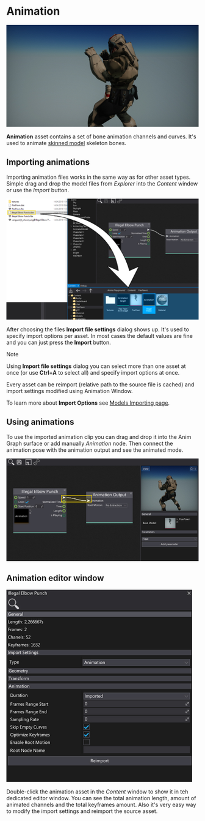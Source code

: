 # Animation

![Animation](media/title.jpg)

**Animation** asset contains a set of bone animation channels and curves. It's used to animate [skinned model](../skinned-model/index.md) skeleton bones.

## Importing animations

Importing animation files works in the same way as for other asset types. Simple drag and drop the model files from *Explorer* into the *Content* window or use the *Import* button.

![Importing Animation](media/import-animation.jpg)

After choosing the files **Import file settings** dialog shows up. It's used to specify import options per asset. In most cases the default values are fine and you can just press the **Import** button.

> [!Note]
> Using **Import file settings** dialog you can select more than one asset at once (or use **Ctrl+A** to select all) and specify import options at once.

Every asset can be reimport (relative path to the source file is cached) and import settings modified using Animation Window.

To learn more about **Import Options** see [Models Importing page](../../graphics/models/import.md).

## Using animations

To use the imported animation clip you can drag and drop it into the Anim Graph surface or add manually *Animation* node.
Then connect the animation pose with the animation output and see the animated mode.

![Using Animation](media/use-animation.jpg)

## Animation editor window

![Animation Window](media/animation-window.jpg)

Double-click the animation asset in the *Content* window to show it in teh dedicated editor window.
You can see the total animation length, amount of animated channels and the total keyframes amount.
Also it's very easy way to modify the import settings and reimport the source asset.


